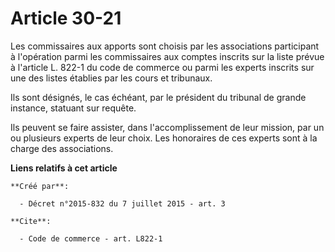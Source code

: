 # Article 30-21

Les commissaires aux apports sont choisis par les associations participant à l'opération parmi les commissaires aux comptes
inscrits sur la liste prévue à l'article L. 822-1 du code de commerce ou parmi les experts inscrits sur une des listes
établies par les cours et tribunaux. 

Ils sont désignés, le cas échéant, par le président du tribunal de grande instance, statuant sur requête. 

Ils peuvent se faire assister, dans l'accomplissement de leur mission, par un ou plusieurs experts de leur choix. Les
honoraires de ces experts sont à la charge des associations.

**Liens relatifs à cet article**

	**Créé par**:

	  - Décret n°2015-832 du 7 juillet 2015 - art. 3

	**Cite**:

	  - Code de commerce - art. L822-1
